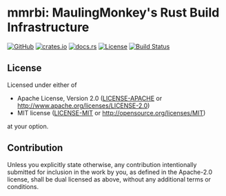 # mmrbi: **M**auling**M**onkey's **R**ust **B**uild **I**nfrastructure

[![GitHub](https://img.shields.io/github/stars/MaulingMonkey/mmrbi.svg?label=GitHub&style=social)](https://github.com/MaulingMonkey/mmrbi)
[![crates.io](https://img.shields.io/crates/v/mmrbi.svg)](https://crates.io/crates/mmrbi)
[![docs.rs](https://docs.rs/mmrbi/badge.svg)](https://docs.rs/mmrbi)
[![License](https://img.shields.io/crates/l/mmrbi.svg)](https://github.com/MaulingMonkey/mmrbi)
[![Build Status](https://github.com/MaulingMonkey/mmrbi/workflows/Rust/badge.svg)](https://github.com/MaulingMonkey/mmrbi/actions?query=workflow%3Arust)
<!-- [![Build Status](https://travis-ci.com/MaulingMonkey/mmrbi.svg?branch=master)](https://travis-ci.com/MaulingMonkey/mmrbi) -->
<!-- [![dependency status](https://deps.rs/repo/github/MaulingMonkey/mmrbi/status.svg)](https://deps.rs/repo/github/MaulingMonkey/mmrbi) -->



<h2 name="license">License</h2>

Licensed under either of

* Apache License, Version 2.0 ([LICENSE-APACHE](LICENSE-APACHE) or http://www.apache.org/licenses/LICENSE-2.0)
* MIT license ([LICENSE-MIT](LICENSE-MIT) or http://opensource.org/licenses/MIT)

at your option.



<h2 name="contribution">Contribution</h2>

Unless you explicitly state otherwise, any contribution intentionally submitted
for inclusion in the work by you, as defined in the Apache-2.0 license, shall be
dual licensed as above, without any additional terms or conditions.

